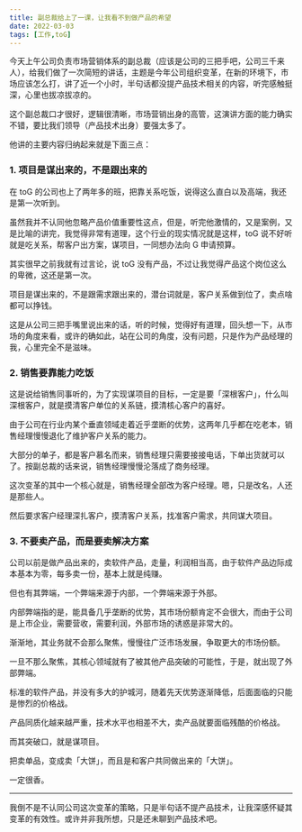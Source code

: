 ```yaml
---
title: 副总裁给上了一课，让我看不到做产品的希望
date: 2022-03-03
tags: [工作,toG]
---
```


今天上午公司负责市场营销体系的副总裁（应该是公司的三把手吧，公司三千来人），给我们做了一次简短的讲话，主题是今年公司组织变革，在新的环境下，市场应该怎么打，讲了近一个小时，半句话都没提产品技术相关的内容，听完感触挺深，心里也拔凉拔凉的。

<!--  more -->

这个副总裁口才很好，逻辑很清晰，市场营销出身的高管，这演讲方面的能力确实不错，要比我们领导（产品技术出身）要强太多了。

他讲的主要内容归纳起来就是下面三点：

### 1. 项目是谋出来的，不是跟出来的
在 toG 的公司也上了两年多的班，把靠关系吃饭，说得这么直白以及高端，我还是第一次听到。

虽然我并不认同他忽略产品价值重要性这点，但是，听完他激情的，又是案例，又是比喻的讲完，我觉得非常有道理，这个行业的现实情况就是这样，toG 说不好听就是吃关系，帮客户出方案，谋项目，一同想办法向 G 申请预算。

其实很早之前我就有过言论，说 toG 没有产品，不过让我觉得产品这个岗位这么的卑微，这还是第一次。

项目是谋出来的，不是跟需求跟出来的，潜台词就是，客户关系做到位了，卖点啥都可以挣钱。

这是从公司三把手嘴里说出来的话，听的时候，觉得好有道理，回头想一下，从市场的角度来看，或许的确如此，站在公司的角度，没有问题，只是作为产品经理的我，心里完全不是滋味。

### 2. 销售要靠能力吃饭
这是说给销售同事听的，为了实现谋项目的目标，一定是要「深根客户」，什么叫深根客户，就是摸清客户单位的关系链，摸清核心客户的喜好。

由于公司在行业内某个垂直领域走着近乎垄断的优势，这两年几乎都在吃老本，销售经理慢慢退化了维护客户关系的能力。

大部分的单子，都是客户慕名而来，销售经理只需要接接电话，下单出货就可以了。按副总裁的话来说，销售经理慢慢沦落成了商务经理。

这次变革的其中一个核心就是，销售经理全部改为客户经理。嗯，只是改名，人还是那些人。

然后要求客户经理深扎客户，摸清客户关系，找准客户需求，共同谋大项目。

### 3. 不要卖产品，而是要卖解决方案

公司以前是做产品出来的，卖软件产品，走量，利润相当高，由于软件产品边际成本基本为零，每多卖一份，基本上就是纯赚。

但也有其弊端，一个弊端来源于内部，一个弊端来源于外部。

内部弊端指的是，能具备几乎垄断的优势，其市场份额肯定不会很大，而由于公司是上市企业，需要营收，需要利润，外部市场的诱惑是非常大的。

渐渐地，其业务就不会那么聚焦，慢慢往广泛市场发展，争取更大的市场份额。

一旦不那么聚焦，其核心领域就有了被其他产品突破的可能性，于是，就出现了外部弊端。

标准的软件产品，并没有多大的护城河，随着先天优势逐渐降低，后面面临的只能是惨烈的价格战。

产品同质化越来越严重，技术水平也相差不大，卖产品就要面临残酷的价格战。

而其突破口，就是谋项目。

把卖单品，变成卖「大饼」，而且是和客户共同做出来的「大饼」。

一定很香。

---

我倒不是不认同公司这次变革的策略，只是半句话不提产品技术，让我深感怀疑其变革的有效性。或许并非我所想，只是还未聊到产品技术吧。
